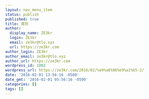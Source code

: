 ```yaml
---
layout: nav_menu_item
status: publish
published: true
title: 首页
author:
  display_name: ZE3kr
  login: ZE3kr
  email: ze3kr@tlo.xyz
  url: https://ze3kr.com
author_login: ZE3kr
author_email: ze3kr@tlo.xyz
author_url: https://ze3kr.com
wordpress_id: 1002
wordpress_url: https://ze3kr.com/2016/02/%e9%a6%96%e9%a1%b5-2/
date: '2016-02-01 13:56:16 -0500'
date_gmt: '2016-02-01 05:56:16 -0500'
categories: []
tags: []
---
```


